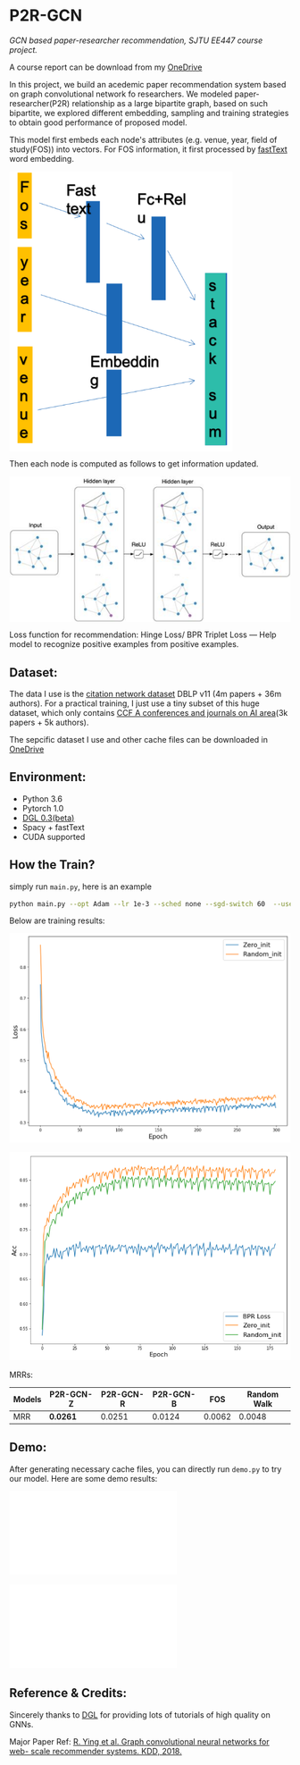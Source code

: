 # P2R-GCN
*GCN based paper-researcher recommendation, SJTU EE447 course project.*

A course report can be download from my [OneDrive](https://1drv.ms/b/s!AtiMpA7HPe0Qhcl4xIIRJb_tPLVdFw?e=iZRfV3)

In this project, we build an acedemic paper recommendation system based on graph convolutional network fo researchers. We modeled paper-researcher(P2R) relationship as a large bipartite graph, based on such bipartite, we explored different embedding, sampling and training strategies to obtain good performance of proposed model.

This model first embeds each node's attributes (e.g. venue, year, field of study(FOS)) into vectors. For FOS information, it first processed by [fastText](https://fasttext.cc/) word embedding.

<img src="img/embedding.png" width="400" align=center />

Then each node is computed as follows to get information updated.

<img src="img/gcn.jpg" width="700" align=center />

Loss function for recommendation: Hinge Loss/ BPR Triplet Loss — Help model to recognize positive examples from positive examples.

## Dataset:

The data I use is the [citation network dataset](https://www.aminer.cn/citation) DBLP v11 (4m papers + 36m authors). For a practical training, I just use a tiny subset of this huge dataset, which only contains [CCF A conferences and journals on AI area](https://www.ccf.org.cn/xspj/rgzn/)(3k papers + 5k authors). 

The sepcific dataset I use and other cache files can be downloaded in [OneDrive](https://1drv.ms/f/s!AtiMpA7HPe0QhcsNRDjt73z2suXsIg)

## Environment:

* Python 3.6
* Pytorch 1.0
* [DGL 0.3(beta)](https://www.dgl.ai/)
* Spacy + fastText
* CUDA supported

## How the Train?

simply run `main.py`, here is an example

```bash
python main.py --opt Adam --lr 1e-3 --sched none --sgd-switch 60  --use-feature --layers 3 --n-negs 1 --hard-neg-prob 0.3 --epochs 300 --suffix collect_300_zero_h --zero_h
```

Below are training results:

![loss](img/train_loss.png)

![acc](img/train_acc.png)

MRRs:

| Models | P2R-GCN-Z  | P2R-GCN-R | P2R-GCN-B | FOS    | Random Walk |
| ------ | ---------- | --------- | --------- | ------ | ----------- |
| MRR    | **0.0261** | 0.0251    | 0.0124    | 0.0062 | 0.0048      |

## Demo:

After generating necessary cache files, you can directly run `demo.py` to try our model.
Here are some demo results:

![demo1](img/demo1.pdf)

![demo2](img/demo2.pdf)

## Reference & Credits:

Sincerely thanks to [DGL](https://www.dgl.ai/) for providing lots of tutorials of high quality on GNNs. 

Major Paper Ref: [R. Ying et al. Graph convolutional neural networks for web- scale recommender systems. KDD, 2018.](<https://arxiv.org/abs/1806.01973>)











